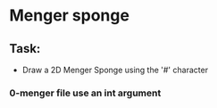 # Menger sponge

## Task:

- Draw a 2D Menger Sponge using the '#' character

### 0-menger file use an int argument
